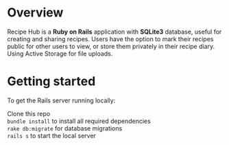 # Overview
Recipe Hub is a <b>Ruby on Rails</b> application with <b>SQLite3</b> database, useful for creating and sharing recipes. Users have the option to mark their recipes public for other users to view, or store them privately in their recipe diary. Using Active Storage for file uploads.<br>

# Getting started <br>
To get the Rails server running locally: <br>

Clone this repo <br>
`bundle install` to install all required dependencies <br>
`rake db:migrate` for database migrations<br>
`rails s` to start the local server

